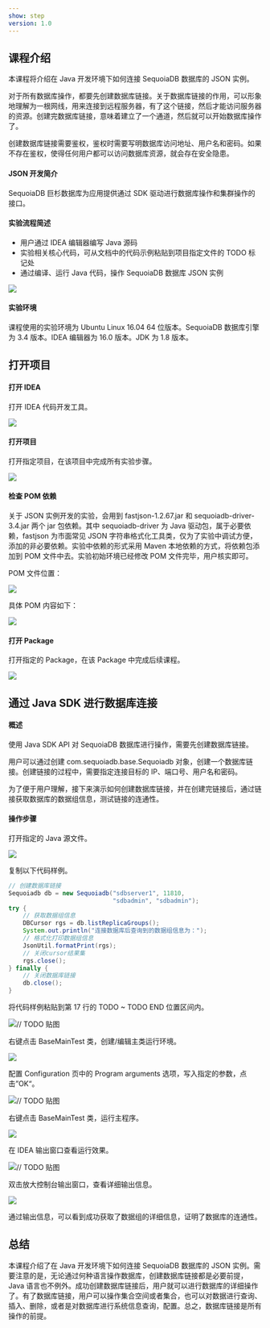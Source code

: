 ```yaml
---
show: step
version: 1.0
---
```


## 课程介绍

本课程将介绍在 Java 开发环境下如何连接 SequoiaDB 数据库的 JSON 实例。

对于所有数据库操作，都要先创建数据库链接。关于数据库链接的作用，可以形象地理解为一根网线，用来连接到远程服务器，有了这个链接，然后才能访问服务器的资源。创建完数据库链接，意味着建立了一个通道，然后就可以开始数据库操作了。

创建数据库链接需要鉴权，鉴权时需要写明数据库访问地址、用户名和密码。如果不存在鉴权，使得任何用户都可以访问数据库资源，就会存在安全隐患。

#### JSON 开发简介

SequoiaDB 巨杉数据库为应用提供通过 SDK 驱动进行数据库操作和集群操作的接口。

#### 实验流程简述

- 用户通过 IDEA 编辑器编写 Java 源码
- 实验相关核心代码，可从文档中的代码示例粘贴到项目指定文件的 TODO 标记处
- 通过编译、运行 Java 代码，操作 SequoiaDB 数据库 JSON 实例

![](https://doc.shiyanlou.com/courses/1736/1207281/7b1731fc121e3b460dcd9841eb0218a6-0)

#### 实验环境

课程使用的实验环境为 Ubuntu Linux 16.04 64 位版本。SequoiaDB 数据库引擎为 3.4 版本。IDEA 编辑器为 16.0 版本。JDK 为 1.8 版本。

## 打开项目

#### 打开 IDEA

打开 IDEA 代码开发工具。

![](https://doc.shiyanlou.com/courses/1736/1207281/06650396616c742995bb63fcf933fac5-0)

#### 打开项目

打开指定项目，在该项目中完成所有实验步骤。

![](https://doc.shiyanlou.com/courses/1736/1207281/9f17386c8098e8f4e46634f208fcd36b-0)

#### 检查 POM 依赖

关于 JSON 实例开发的实验，会用到 fastjson-1.2.67.jar 和 sequoiadb-driver-3.4.jar 两个 jar 包依赖。其中 sequoiadb-driver 为 Java 驱动包，属于必要依赖，fastjson 为市面常见 JSON 字符串格式化工具类，仅为了实验中调试方便，添加的非必要依赖。实验中依赖的形式采用 Maven 本地依赖的方式，将依赖包添加到 POM 文件中去。实验初始环境已经修改 POM 文件完毕，用户核实即可。

POM 文件位置：

![](https://doc.shiyanlou.com/courses/1736/1207281/30b1f7ba3794815a0498e9a4c9f74760-0)

具体 POM 内容如下：

![](https://doc.shiyanlou.com/courses/1736/1207281/d90499be09e608cfdf801e7d9e9522a5-0)

#### 打开 Package

打开指定的 Package，在该 Package 中完成后续课程。

![](https://doc.shiyanlou.com/courses/1736/1207281/fe6a1ec2f1298f67b6eda21bcebf8bad-0)

## 通过 Java SDK 进行数据库连接

#### 概述

使用 Java SDK API 对 SequoiaDB 数据库进行操作，需要先创建数据库链接。

用户可以通过创建 com.sequoiadb.base.Sequoiadb 对象，创建一个数据库链接。创建链接的过程中，需要指定连接目标的 IP、端口号、用户名和密码。

为了便于用户理解，接下来演示如何创建数据库链接，并在创建完链接后，通过链接获取数据库的数据组信息，测试链接的连通性。

#### 操作步骤

打开指定的 Java 源文件。

![](https://doc.shiyanlou.com/courses/1736/1207281/812e1a2eddc2096ba4df5fc491986425-0)

复制以下代码样例。

```java
// 创建数据库链接
Sequoiadb db = new Sequoiadb("sdbserver1", 11810,
                             "sdbadmin", "sdbadmin");
try {
    // 获取数据组信息
    DBCursor rgs = db.listReplicaGroups();
    System.out.println("连接数据库后查询到的数据组信息为：");
    // 格式化打印数据组信息
    JsonUtil.formatPrint(rgs);
    // 关闭cursor结果集
    rgs.close();
} finally {
    // 关闭数据库链接
    db.close();
}
```

将代码样例粘贴到第 17 行的 TODO ~ TODO END 位置区间内。

![// TODO 贴图](https://doc.shiyanlou.com/courses/1736/1207281/210c37dfeecbdcc1f58bf4f3858aaf8b-0)

右键点击 BaseMainTest 类，创建/编辑主类运行环境。

![](https://doc.shiyanlou.com/courses/1736/1207281/83df5b68653c29e9b5ad072f3d796319-0)

配置 Configuration 页中的 Program arguments 选项，写入指定的参数，点击”OK“。

![// TODO 贴图](https://doc.shiyanlou.com/courses/1736/1207281/92654200ea5f6c60ba2675e471281325-0) 

右键点击 BaseMainTest 类，运行主程序。

![](https://doc.shiyanlou.com/courses/1736/1207281/3379a6374114e3d5d99f54681797e281-0)

在 IDEA 输出窗口查看运行效果。

![// TODO 贴图](https://doc.shiyanlou.com/courses/1736/1207281/4f5f062cc4adaf1d4fc970936a6ca054-0)

双击放大控制台输出窗口，查看详细输出信息。

![](https://doc.shiyanlou.com/courses/1736/1207281/9cb655d55310e713fcbb089d4763b8bc-0)

通过输出信息，可以看到成功获取了数据组的详细信息，证明了数据库的连通性。

## 总结

本课程介绍了在 Java 开发环境下如何连接 SequoiaDB 数据库的 JSON 实例。需要注意的是，无论通过何种语言操作数据库，创建数据库链接都是必要前提，Java 语言也不例外。成功创建数据库链接后，用户就可以进行数据库的详细操作了。有了数据库链接，用户可以操作集合空间或者集合，也可以对数据进行查询、插入、删除，或者是对数据库进行系统信息查询，配置。总之，数据库链接是所有操作的前提。
